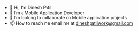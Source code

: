 - 👋 Hi, I’m Dinesh Patil
- 👀 I’m a Mobile Application Developer
- 💞️ I’m looking to collaborate on Mobile application projects
- 📫 How to reach me email me at dineshpatilwork@gmail.com

<!---
Dinesh25Patil/Dinesh25Patil is a ✨ special ✨ repository because its `README.md` (this file) appears on your GitHub profile.
You can click the Preview link to take a look at your changes.
--->
